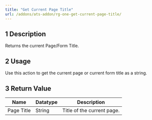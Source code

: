 ```yaml
---
title: "Get Current Page Title"
url: /addons/ats-addon/rg-one-get-current-page-title/
---
```


## 1 Description

Returns the current Page/Form Title.

## 2 Usage

Use this action to get the current page or current form title as a string.

## 3 Return Value

Name | Datatype | Description
--- | --- | ---
Page Title | String | Title of the current page.

